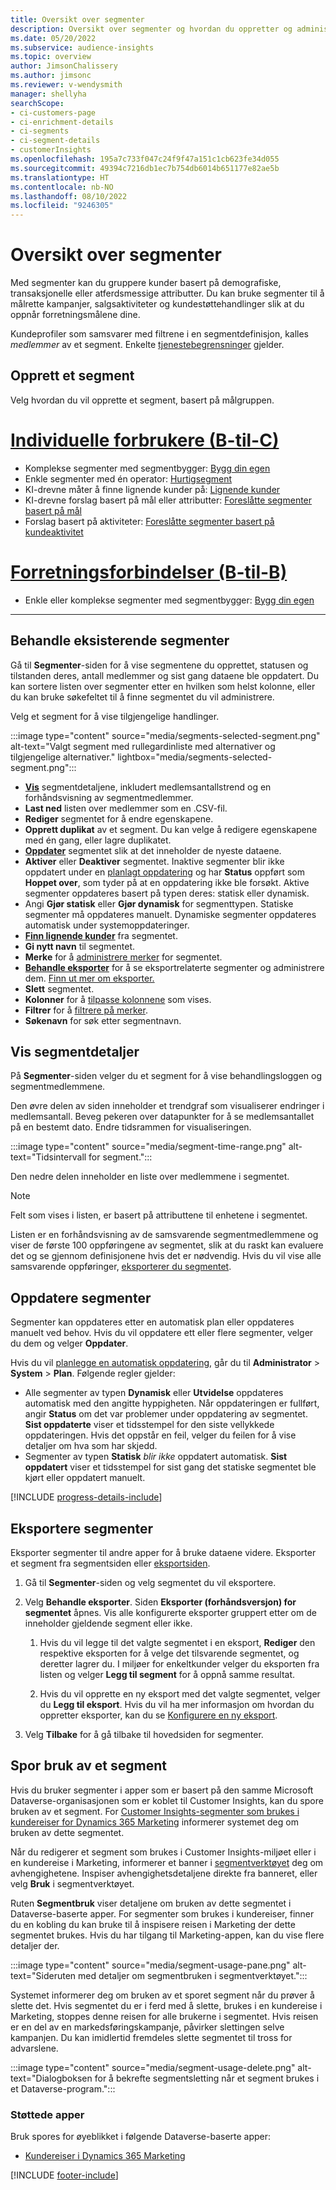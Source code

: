 ```yaml
---
title: Oversikt over segmenter
description: Oversikt over segmenter og hvordan du oppretter og administrerer dem.
ms.date: 05/20/2022
ms.subservice: audience-insights
ms.topic: overview
author: JimsonChalissery
ms.author: jimsonc
ms.reviewer: v-wendysmith
manager: shellyha
searchScope:
- ci-customers-page
- ci-enrichment-details
- ci-segments
- ci-segment-details
- customerInsights
ms.openlocfilehash: 195a7c733f047c24f9f47a151c1cb623fe34d055
ms.sourcegitcommit: 49394c7216db1ec7b754db6014b651177e82ae5b
ms.translationtype: HT
ms.contentlocale: nb-NO
ms.lasthandoff: 08/10/2022
ms.locfileid: "9246305"
---
```

# <a name="segments-overview"></a>Oversikt over segmenter

Med segmenter kan du gruppere kunder basert på demografiske, transaksjonelle eller atferdsmessige attributter. Du kan bruke segmenter til å målrette kampanjer, salgsaktiviteter og kundestøttehandlinger slik at du oppnår forretningsmålene dine.

Kundeprofiler som samsvarer med filtrene i en segmentdefinisjon, kalles *medlemmer* av et segment. Enkelte [tjenestebegrensninger](/dynamics365/customer-insights/service-limits) gjelder.

## <a name="create-a-segment"></a>Opprett et segment

Velg hvordan du vil opprette et segment, basert på målgruppen.

# <a name="individual-consumers-b-to-c"></a>[Individuelle forbrukere (B-til-C)](#tab/b2c)

- Komplekse segmenter med segmentbygger: [Bygg din egen](segment-builder.md)
- Enkle segmenter med én operator: [Hurtigsegment](segment-quick.md)
- KI-drevne måter å finne lignende kunder på: [Lignende kunder](find-similar-customer-segments.md)
- KI-drevne forslag basert på mål eller attributter: [Foreslåtte segmenter basert på mål](suggested-segments.md)
- Forslag basert på aktiviteter: [Foreslåtte segmenter basert på kundeaktivitet](suggested-segments-activity.md)

# <a name="business-accounts-b-to-b"></a>[Forretningsforbindelser (B-til-B)](#tab/b2b)

- Enkle eller komplekse segmenter med segmentbygger: [Bygg din egen](segment-builder.md)

---

## <a name="manage-existing-segments"></a>Behandle eksisterende segmenter

Gå til **Segmenter**-siden for å vise segmentene du opprettet, statusen og tilstanden deres, antall medlemmer og sist gang dataene ble oppdatert. Du kan sortere listen over segmenter etter en hvilken som helst kolonne, eller du kan bruke søkefeltet til å finne segmentet du vil administrere.

Velg et segment for å vise tilgjengelige handlinger.

:::image type="content" source="media/segments-selected-segment.png" alt-text="Valgt segment med rullegardinliste med alternativer og tilgjengelige alternativer." lightbox="media/segments-selected-segment.png":::

- [**Vis**](#view-segment-details) segmentdetaljene, inkludert medlemsantallstrend og en forhåndsvisning av segmentmedlemmer.
- **Last ned** listen over medlemmer som en .CSV-fil.
- **Rediger** segmentet for å endre egenskapene.
- **Opprett duplikat** av et segment. Du kan velge å redigere egenskapene med én gang, eller lagre duplikatet.
- [**Oppdater**](#refresh-segments) segmentet slik at det inneholder de nyeste dataene.
- **Aktiver** eller **Deaktiver** segmentet. Inaktive segmenter blir ikke oppdatert under en [planlagt oppdatering](schedule-refresh.md) og har **Status** oppført som **Hoppet over**, som tyder på at en oppdatering ikke ble forsøkt. Aktive segmenter oppdateres basert på typen deres: statisk eller dynamisk.
- Angi **Gjør statisk** eller **Gjør dynamisk** for segmenttypen. Statiske segmenter må oppdateres manuelt. Dynamiske segmenter oppdateres automatisk under systemoppdateringer.
- [**Finn lignende kunder**](find-similar-customer-segments.md) fra segmentet.
- **Gi nytt navn** til segmentet.
- **Merke** for å [administrere merker](work-with-tags-columns.md#manage-tags) for segmentet.
- [**Behandle eksporter**](#export-segments) for å se eksportrelaterte segmenter og administrere dem. [Finn ut mer om eksporter.](export-destinations.md)
- **Slett** segmentet.
- **Kolonner** for å [tilpasse kolonnene](work-with-tags-columns.md#customize-columns) som vises.
- **Filtrer** for å [filtrere på merker](work-with-tags-columns.md#filter-on-tags).
- **Søkenavn** for søk etter segmentnavn.

## <a name="view-segment-details"></a>Vis segmentdetaljer

På **Segmenter**-siden velger du et segment for å vise behandlingsloggen og segmentmedlemmene.

Den øvre delen av siden inneholder et trendgraf som visualiserer endringer i medlemsantall. Beveg pekeren over datapunkter for å se medlemsantallet på en bestemt dato. Endre tidsrammen for visualiseringen.

:::image type="content" source="media/segment-time-range.png" alt-text="Tidsintervall for segment.":::

Den nedre delen inneholder en liste over medlemmene i segmentet.

> [!NOTE]
> Felt som vises i listen, er basert på attributtene til enhetene i segmentet.
>
>Listen er en forhåndsvisning av de samsvarende segmentmedlemmene og viser de første 100 oppføringene av segmentet, slik at du raskt kan evaluere det og se gjennom definisjonene hvis det er nødvendig. Hvis du vil vise alle samsvarende oppføringer, [eksporterer du segmentet](export-destinations.md).

## <a name="refresh-segments"></a>Oppdatere segmenter

Segmenter kan oppdateres etter en automatisk plan eller oppdateres manuelt ved behov. Hvis du vil oppdatere ett eller flere segmenter, velger du dem og velger **Oppdater**.

Hvis du vil [planlegge en automatisk oppdatering](schedule-refresh.md), går du til **Administrator** > **System** > **Plan**. Følgende regler gjelder:

- Alle segmenter av typen **Dynamisk** eller **Utvidelse** oppdateres automatisk med den angitte hyppigheten. Når oppdateringen er fullført, angir **Status** om det var problemer under oppdatering av segmentet. **Sist oppdaterte** viser et tidsstempel for den siste vellykkede oppdateringen. Hvis det oppstår en feil, velger du feilen for å vise detaljer om hva som har skjedd.
- Segmenter av typen **Statisk** *blir ikke* oppdatert automatisk. **Sist oppdatert** viser et tidsstempel for sist gang det statiske segmentet ble kjørt eller oppdatert manuelt.

[!INCLUDE [progress-details-include](includes/progress-details-pane.md)]

## <a name="export-segments"></a>Eksportere segmenter

Eksporter segmenter til andre apper for å bruke dataene videre. Eksporter et segment fra segmentsiden eller [eksportsiden](export-destinations.md).

1. Gå til **Segmenter**-siden og velg segmentet du vil eksportere.

1. Velg **Behandle eksporter**. Siden **Eksporter (forhåndsversjon) for segmentet** åpnes. Vis alle konfigurerte eksporter gruppert etter om de inneholder gjeldende segment eller ikke.

   1. Hvis du vil legge til det valgte segmentet i en eksport, **Rediger** den respektive eksporten for å velge det tilsvarende segmentet, og deretter lagrer du. I miljøer for enkeltkunder velger du eksporten fra listen og velger **Legg til segment** for å oppnå samme resultat.

   1. Hvis du vil opprette en ny eksport med det valgte segmentet, velger du **Legg til eksport**. Hvis du vil ha mer informasjon om hvordan du oppretter eksporter, kan du se [Konfigurere en ny eksport](export-destinations.md#set-up-a-new-export).

1. Velg **Tilbake** for å gå tilbake til hovedsiden for segmenter.

## <a name="track-usage-of-a-segment"></a>Spor bruk av et segment

Hvis du bruker segmenter i apper som er basert på den samme Microsoft Dataverse-organisasjonen som er koblet til Customer Insights, kan du spore bruken av et segment. For [Customer Insights-segmenter som brukes i kundereiser for Dynamics 365 Marketing](/dynamics365/marketing/real-time-marketing-ci-profile) informerer systemet deg om bruken av dette segmentet.

Når du redigerer et segment som brukes i Customer Insights-miljøet eller i en kundereise i Marketing, informerer et banner i [segmentverktøyet](segment-builder.md) deg om avhengighetene. Inspiser avhengighetsdetaljene direkte fra banneret, eller velg **Bruk** i segmentverktøyet.

Ruten **Segmentbruk** viser detaljene om bruken av dette segmentet i Dataverse-baserte apper. For segmenter som brukes i kundereiser, finner du en kobling du kan bruke til å inspisere reisen i Marketing der dette segmentet brukes. Hvis du har tilgang til Marketing-appen, kan du vise flere detaljer der.

:::image type="content" source="media/segment-usage-pane.png" alt-text="Sideruten med detaljer om segmentbruken i segmentverktøyet.":::

Systemet informerer deg om bruken av et sporet segment når du prøver å slette det. Hvis segmentet du er i ferd med å slette, brukes i en kundereise i Marketing, stoppes denne reisen for alle brukerne i segmentet. Hvis reisen er en del av en markedsføringskampanje, påvirker slettingen selve kampanjen. Du kan imidlertid fremdeles slette segmentet til tross for advarslene.

:::image type="content" source="media/segment-usage-delete.png" alt-text="Dialogboksen for å bekrefte segmentsletting når et segment brukes i et Dataverse-program.":::

### <a name="supported-apps"></a>Støttede apper

Bruk spores for øyeblikket i følgende Dataverse-baserte apper:

- [Kundereiser i Dynamics 365 Marketing](/dynamics365/marketing/real-time-marketing-ci-profile)

[!INCLUDE [footer-include](includes/footer-banner.md)]
